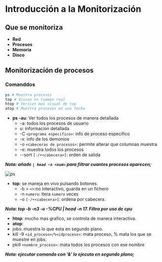 # Introducción a la Monitorización

## Que se monitoriza
* **Red**
* **Procesos**
* **Memoria**
* **Disco**

## Monitorización de procesos

### Comanddos
~~~bash
ps # Muestra procesos
top # Vision en tiempo real
htop # Version mas visual de top
atop # Muestra procesos en una fecha
~~~
* **ps -au**:  Ver todos los procesos de manera detallada
    * -a: todos los procesos de usuario
    * u: informacion detallada 
    * -C `<programa especifico>`: info de proceso especifico
    * -x: info de los demonios
    * -o `<cabeceras de procesos>`: permite alterar que columnas muestra
    * -e: muestra todos los procesos
    * --sort `[-/+<cabecera>]`: orden de salida

***Nota: añade  `| head -n <num>` para filtrar cuantos procesos aparecen;***

![ps](IMG/01.png)

* **top**: se maneja en vivo pulsando botones.
    * -b > `<>`:no interactivo, guarda en un fichero
    * -n `numero`: itera `numero` veces
    * -o `[-/+<cabecera>]`: ordena por cabecera.

***Nota: top -b -n3 -o -%CPU | head -n 17. Filtra por uso de cpu*** 
* **htop**: mucho mas grafico, se controla de manera interactiva.
* **atop**:
* jobs: muestra lo que esta en segundo plano.
* kill -9  `<id_proceso>/%<idproceso>`: mata proceso, % mata los que se muestre en jobs.
* pkill `<nombre_proceso>`: mata todos los procesos con ese nombre

***Nota: ejecutar comando con '&' lo ejecuta en segundo plano;***